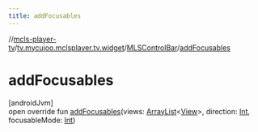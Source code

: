 ```yaml
---
title: addFocusables
---
```

//[mcls-player-tv](../../../index.html)/[tv.mycujoo.mclsplayer.tv.widget](../index.html)/[MLSControlBar](index.html)/[addFocusables](add-focusables.html)



# addFocusables



[androidJvm]\
open override fun [addFocusables](add-focusables.html)(views: [ArrayList](https://docs.oracle.com/javase/8/docs/api/java/util/ArrayList.html)&lt;[View](https://developer.android.com/reference/kotlin/android/view/View.html)&gt;, direction: [Int](https://kotlinlang.org/api/latest/jvm/stdlib/kotlin/-int/index.html), focusableMode: [Int](https://kotlinlang.org/api/latest/jvm/stdlib/kotlin/-int/index.html))




